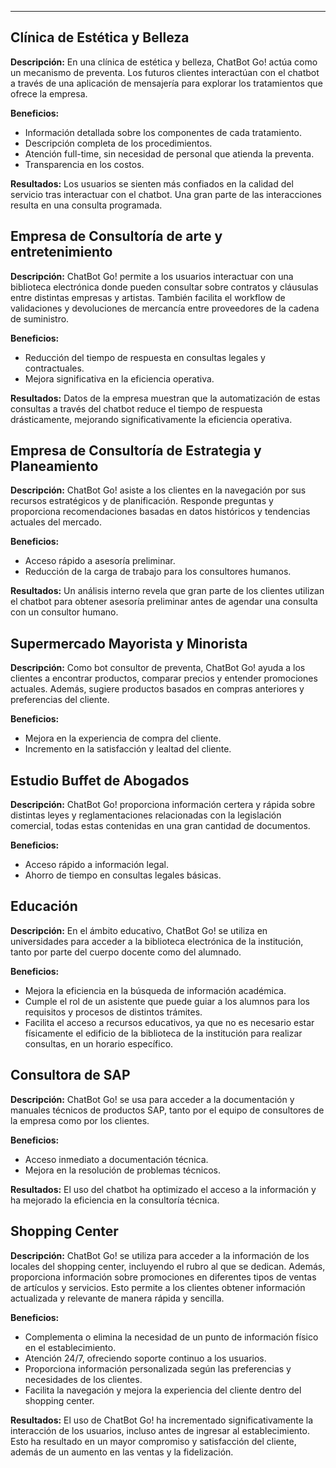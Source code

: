 ---
## Clínica de Estética y Belleza
**Descripción:**
En una clínica de estética y belleza, ChatBot Go! actúa como un mecanismo de preventa. Los futuros clientes interactúan con el chatbot a través de una aplicación de mensajería para explorar los tratamientos que ofrece la empresa.

**Beneficios:**
- Información detallada sobre los componentes de cada tratamiento.
- Descripción completa de los procedimientos.
- Atención full-time, sin necesidad de personal que atienda la preventa.
- Transparencia en los costos.  

**Resultados:**
Los usuarios se sienten más confiados en la calidad del servicio tras interactuar con el chatbot. Una gran parte de las interacciones resulta en una consulta programada.


## Empresa de Consultoría de arte y entretenimiento
**Descripción:**
ChatBot Go! permite a los usuarios interactuar con una biblioteca electrónica donde pueden consultar sobre contratos y cláusulas entre distintas empresas y artistas. También facilita el workflow de validaciones y devoluciones de mercancía entre proveedores de la cadena de suministro.

**Beneficios:**
- Reducción del tiempo de respuesta en consultas legales y contractuales.
- Mejora significativa en la eficiencia operativa.

**Resultados:**
Datos de la empresa muestran que la automatización de estas consultas a través del chatbot reduce el tiempo de respuesta drásticamente, mejorando significativamente la eficiencia operativa.


## Empresa de Consultoría de Estrategia y Planeamiento
**Descripción:**
ChatBot Go! asiste a los clientes en la navegación por sus recursos estratégicos y de planificación. Responde preguntas y proporciona recomendaciones basadas en datos históricos y tendencias actuales del mercado.

**Beneficios:**
- Acceso rápido a asesoría preliminar.
- Reducción de la carga de trabajo para los consultores humanos.

**Resultados:**
Un análisis interno revela que gran parte de los clientes utilizan el chatbot para obtener asesoría preliminar antes de agendar una consulta con un consultor humano.


## Supermercado Mayorista y Minorista 
**Descripción:**
Como bot consultor de preventa, ChatBot Go! ayuda a los clientes a encontrar productos, comparar precios y entender promociones actuales. Además, sugiere productos basados en compras anteriores y preferencias del cliente.

**Beneficios:**
- Mejora en la experiencia de compra del cliente.
- Incremento en la satisfacción y lealtad del cliente.


## Estudio Buffet de Abogados
**Descripción:**
ChatBot Go! proporciona información certera y rápida sobre distintas leyes y reglamentaciones relacionadas con la legislación comercial, todas estas contenidas en una gran cantidad de documentos.

**Beneficios:**
- Acceso rápido a información legal.
- Ahorro de tiempo en consultas legales básicas.


## Educación
**Descripción:**
En el ámbito educativo, ChatBot Go! se utiliza en universidades para acceder a la biblioteca electrónica de la institución, tanto por parte del cuerpo docente como del alumnado.

**Beneficios:**
- Mejora la eficiencia en la búsqueda de información académica.
- Cumple el rol de un asistente que puede guiar a los alumnos para los requisitos y procesos de distintos trámites.
- Facilita el acceso a recursos educativos, ya que no es necesario estar físicamente el edificio de la biblioteca de la institución para realizar consultas, en un horario específico.


## Consultora de SAP
**Descripción:**
ChatBot Go! se usa para acceder a la documentación y manuales técnicos de productos SAP, tanto por el equipo de consultores de la empresa como por los clientes.

**Beneficios:**
- Acceso inmediato a documentación técnica.
- Mejora en la resolución de problemas técnicos.

**Resultados:**
El uso del chatbot ha optimizado el acceso a la información y ha mejorado la eficiencia en la consultoría técnica.


## Shopping Center
**Descripción:**
ChatBot Go! se utiliza para acceder a la información de los locales del shopping center, incluyendo el rubro al que se dedican. Además, proporciona información sobre promociones en diferentes tipos de ventas de artículos y servicios. Esto permite a los clientes obtener información actualizada y relevante de manera rápida y sencilla.

**Beneficios:**
- Complementa o elimina la necesidad de un punto de información físico en el establecimiento.
- Atención 24/7, ofreciendo soporte continuo a los usuarios.
- Proporciona información personalizada según las preferencias y necesidades de los clientes.
- Facilita la navegación y mejora la experiencia del cliente dentro del shopping center.

**Resultados:**
El uso de ChatBot Go! ha incrementado significativamente la interacción de los usuarios, incluso antes de ingresar al establecimiento. Esto ha resultado en un mayor compromiso y satisfacción del cliente, además de un aumento en las ventas y la fidelización.



